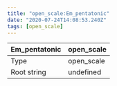 ```yaml
---
title: "open_scale:Em_pentatonic"
date: "2020-07-24T14:08:53.240Z"
tags: [open_scale]
---
```


|Em_pentatonic|open_scale|
|---|---|
|Type|open_scale|
|Root string|undefined|

